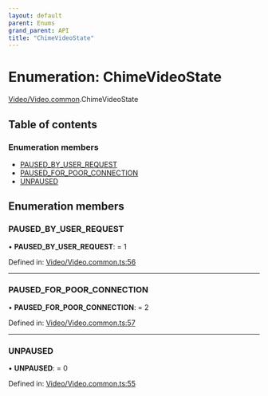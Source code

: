```yaml
---
layout: default
parent: Enums
grand_parent: API
title: "ChimeVideoState"
---
```


# Enumeration: ChimeVideoState

[Video/Video.common](../modules/video_video_common.md).ChimeVideoState

## Table of contents

### Enumeration members

- [PAUSED\_BY\_USER\_REQUEST](video_video_common.chimevideostate.md#paused_by_user_request)
- [PAUSED\_FOR\_POOR\_CONNECTION](video_video_common.chimevideostate.md#paused_for_poor_connection)
- [UNPAUSED](video_video_common.chimevideostate.md#unpaused)

## Enumeration members

### PAUSED\_BY\_USER\_REQUEST

• **PAUSED\_BY\_USER\_REQUEST**: = 1

Defined in: [Video/Video.common.ts:56](https://github.com/atabix/nativescript-plugins/blob/90ee9de/packages/nativescript-amazon-chime/support/Video/Video.common.ts#L56)

___

### PAUSED\_FOR\_POOR\_CONNECTION

• **PAUSED\_FOR\_POOR\_CONNECTION**: = 2

Defined in: [Video/Video.common.ts:57](https://github.com/atabix/nativescript-plugins/blob/90ee9de/packages/nativescript-amazon-chime/support/Video/Video.common.ts#L57)

___

### UNPAUSED

• **UNPAUSED**: = 0

Defined in: [Video/Video.common.ts:55](https://github.com/atabix/nativescript-plugins/blob/90ee9de/packages/nativescript-amazon-chime/support/Video/Video.common.ts#L55)
